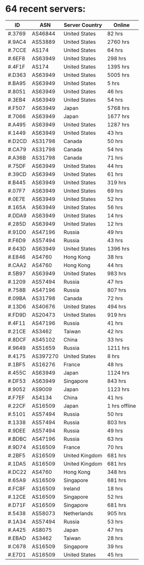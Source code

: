 # 64 recent servers:

| ID | ASN | Server Country | Online |
| ------ | ------ | ------ | ------ |
| #.3769 | AS46844 | United States | 82 hrs |
| #.9AC4 | AS53889 | United States | 2760 hrs |
| #.7CCE | AS174 | United States | 64 hrs |
| #.6EF8 | AS63949 | United States | 298 hrs |
| #.4F1F | AS174 | United States | 1395 hrs |
| #.D363 | AS63949 | United States | 5005 hrs |
| #.BA95 | AS63949 | United States | 5 hrs |
| #.8051 | AS63949 | United States | 46 hrs |
| #.3EB4 | AS63949 | United States | 54 hrs |
| #.F507 | AS63949 | Japan | 5768 hrs |
| #.7066 | AS63949 | Japan | 1677 hrs |
| #.A495 | AS63949 | United States | 1287 hrs |
| #.1449 | AS63949 | United States | 43 hrs |
| #.D2CD | AS31798 | Canada | 50 hrs |
| #.CA79 | AS31798 | Canada | 54 hrs |
| #.A36B | AS31798 | Canada | 71 hrs |
| #.75DF | AS63949 | United States | 44 hrs |
| #.39CD | AS63949 | United States | 61 hrs |
| #.B445 | AS63949 | United States | 319 hrs |
| #.07F7 | AS63949 | United States | 69 hrs |
| #.0E7E | AS63949 | United States | 52 hrs |
| #.165A | AS63949 | United States | 56 hrs |
| #.DDA9 | AS63949 | United States | 14 hrs |
| #.285D | AS63949 | United States | 12 hrs |
| #.91D0 | AS47196 | Russia | 49 hrs |
| #.F6D9 | AS57494 | Russia | 43 hrs |
| #.643D | AS63949 | United States | 1396 hrs |
| #.E846 | AS4760 | Hong Kong | 38 hrs |
| #.CAA2 | AS4760 | Hong Kong | 44 hrs |
| #.5B97 | AS63949 | United States | 983 hrs |
| #.1209 | AS57494 | Russia | 47 hrs |
| #.758B | AS47196 | Russia | 807 hrs |
| #.09BA | AS31798 | Canada | 72 hrs |
| #.13D6 | AS40676 | United States | 494 hrs |
| #.FD9D | AS20473 | United States | 919 hrs |
| #.4F11 | AS47196 | Russia | 41 hrs |
| #.21CE | AS3462 | Taiwan | 42 hrs |
| #.8DCF | AS45102 | China | 33 hrs |
| #.9649 | AS51659 | Russia | 1211 hrs |
| #.4175 | AS397270 | United States | 8 hrs |
| #.1BF5 | AS16276 | France | 48 hrs |
| #.455C | AS63949 | Japan | 1124 hrs |
| #.DF53 | AS63949 | Singapore | 843 hrs |
| #.9052 | AS9009 | Japan | 1123 hrs |
| #.F7EF | AS4134 | China | 41 hrs |
| #.22CF | AS16509 | Japan | 1 hrs offline |
| #.5101 | AS57494 | Russia | 50 hrs |
| #.1338 | AS57494 | Russia | 803 hrs |
| #.9DEE | AS57494 | Russia | 49 hrs |
| #.BDBC | AS47196 | Russia | 63 hrs |
| #.9D74 | AS16509 | France | 70 hrs |
| #.2BF5 | AS16509 | United Kingdom | 681 hrs |
| #.1DA5 | AS16509 | United Kingdom | 681 hrs |
| #.DC22 | AS4760 | Hong Kong | 348 hrs |
| #.65A9 | AS16509 | Singapore | 681 hrs |
| #.FC8F | AS16509 | Ireland | 18 hrs |
| #.12CE | AS16509 | Singapore | 52 hrs |
| #.D71F | AS16509 | Singapore | 681 hrs |
| #.5438 | AS58073 | Netherlands | 905 hrs |
| #.1A34 | AS57494 | Russia | 53 hrs |
| #.A425 | AS8075 | Japan | 47 hrs |
| #.EBAD | AS3462 | Taiwan | 28 hrs |
| #.C678 | AS16509 | Singapore | 39 hrs |
| #.E7D1 | AS16509 | United States | 45 hrs |

